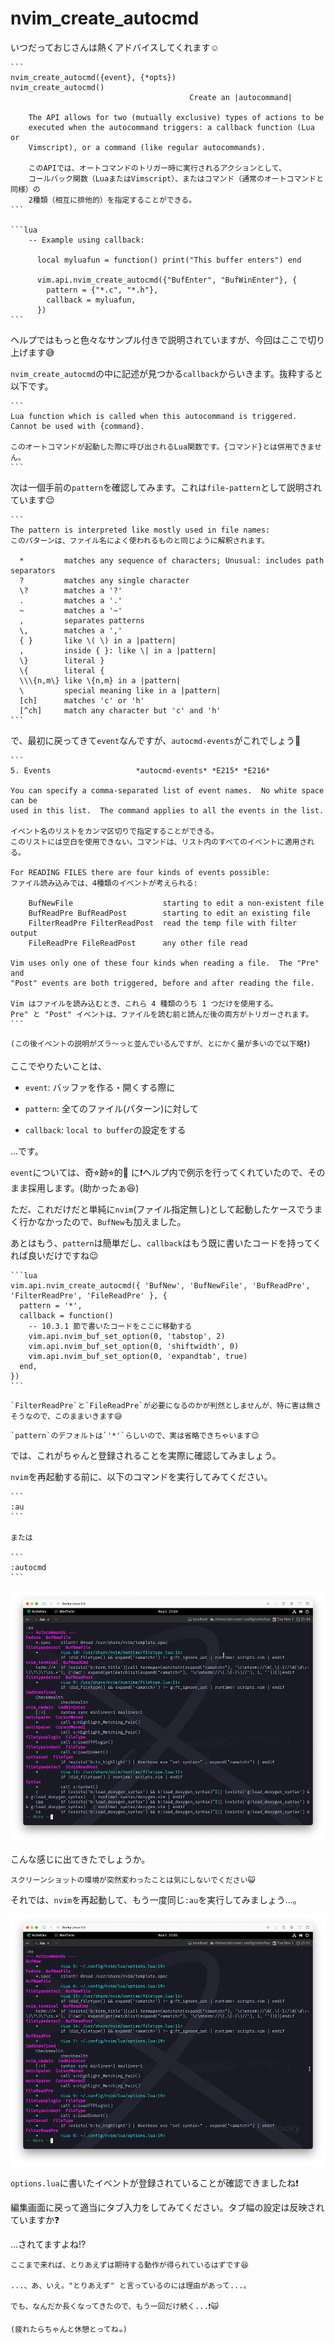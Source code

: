 # nvim_create_autocmd

いつだっておじさんは熱くアドバイスしてくれます☺️

~~~admonish info title=":h nvim_create_autocmd"
```
nvim_create_autocmd({event}, {*opts})                   nvim_create_autocmd()
                                        Create an |autocommand|

    The API allows for two (mutually exclusive) types of actions to be
    executed when the autocommand triggers: a callback function (Lua or
    Vimscript), or a command (like regular autocommands).

    このAPIでは、オートコマンドのトリガー時に実行されるアクションとして、
    コールバック関数（LuaまたはVimscript）、またはコマンド（通常のオートコマンドと同様）の
    2種類（相互に排他的）を指定することができる。
```

```lua
    -- Example using callback:

      local myluafun = function() print("This buffer enters") end

      vim.api.nvim_create_autocmd({"BufEnter", "BufWinEnter"}, {
        pattern = {"*.c", "*.h"},
        callback = myluafun,
      })
```
~~~

ヘルプではもっと色々なサンプル付きで説明されていますが、今回はここで切り上げます😅

`nvim_create_autocmd`の中に記述が見つかる`callback`からいきます。抜粋すると以下です。

~~~admonish info title=":h nvim_create_autocmd"
```
Lua function which is called when this autocommand is triggered. Cannot be used with {command}.

このオートコマンドが起動した際に呼び出されるLua関数です。{コマンド}とは併用できません。
```
~~~

次は一個手前の`pattern`を確認してみます。これは`file-pattern`として説明されています😌

~~~admonish info title=":h file-pattern"
```
The pattern is interpreted like mostly used in file names:
このパターンは、ファイル名によく使われるものと同じように解釈されます。

  *         matches any sequence of characters; Unusual: includes path separators
  ?         matches any single character
  \?        matches a '?'
  .         matches a '.'
  ~         matches a '~'
  ,         separates patterns
  \,        matches a ','
  { }       like \( \) in a |pattern|
  ,         inside { }: like \| in a |pattern|
  \}        literal }
  \{        literal {
  \\\{n,m\} like \{n,m} in a |pattern|
  \         special meaning like in a |pattern|
  [ch]      matches 'c' or 'h'
  [^ch]     match any character but 'c' and 'h'
```
~~~

で、最初に戻ってきて`event`なんですが、`autocmd-events`がこれでしょう🤔

~~~admonish info title=":h autocmd-events"
```
5. Events					*autocmd-events* *E215* *E216*

You can specify a comma-separated list of event names.  No white space can be
used in this list.  The command applies to all the events in the list.

イベント名のリストをカンマ区切りで指定することができる。
このリストには空白を使用できない。コマンドは、リスト内のすべてのイベントに適用される。

For READING FILES there are four kinds of events possible:
ファイル読み込みでは、4種類のイベントが考えられる:

	BufNewFile                    starting to edit a non-existent file
	BufReadPre BufReadPost        starting to edit an existing file
	FilterReadPre FilterReadPost  read the temp file with filter output
	FileReadPre FileReadPost      any other file read

Vim uses only one of these four kinds when reading a file.  The "Pre" and
"Post" events are both triggered, before and after reading the file.

Vim はファイルを読み込むとき、これら 4 種類のうち 1 つだけを使用する。
Pre" と "Post" イベントは、ファイルを読む前と読んだ後の両方がトリガーされます。
```
~~~

```admonish info title=""
(この後イベントの説明がズラ〜っと並んでいるんですが、とにかく量が多いので以下略❗)
```

ここでやりたいことは、

- `event`: バッファを作る・開くする際に

- `pattern`: 全てのファイル(パターン)に対して

- `callback`: `local to buffer`の設定をする

...です。

`event`については、奇⭐︎跡⭐︎的🌟 に❗ヘルプ内で例示を行ってくれていたので、そのまま採用します。(助かったぁ😆)

ただ、これだけだと単純に`nvim`(ファイル指定無し)として起動したケースでうまく行かなかったので、`BufNew`も加えました。

あとはもう、`pattern`は簡単だし、`callback`はもう既に書いたコードを持ってくれば良いだけですね😉

~~~admonish example title="options.lua"
```lua
vim.api.nvim_create_autocmd({ 'BufNew', 'BufNewFile', 'BufReadPre', 'FilterReadPre', 'FileReadPre' }, {
  pattern = '*',
  callback = function()
    -- 10.3.1 節で書いたコードをここに移動する
    vim.api.nvim_buf_set_option(0, 'tabstop', 2)
    vim.api.nvim_buf_set_option(0, 'shiftwidth', 0)
    vim.api.nvim_buf_set_option(0, 'expandtab', true)
  end,
})
```
~~~

```admonish note
`FilterReadPre`と`FileReadPre`が必要になるのかが判然としませんが、特に害は無さそうなので、このままいきます😅
```

~~~admonish tip
`pattern`のデフォルトは`'*'`らしいので、実は省略できちゃいます😉
~~~

では、これがちゃんと登録されることを実際に確認してみましょう。

`nvim`を再起動する前に、以下のコマンドを実行してみてください。

~~~admonish quote 
```
:au
```

または

```
:autocmd
```
~~~

![aucmd-before](img/aucmd-before.png)

こんな感じに出てきたでしょうか。

```admonish note
スクリーンショットの環境が突然変わったことは気にしないでください😺
```

それでは、`nvim`を再起動して、もう一度同じ`:au`を実行してみましょう...。

![aucmd-after](img/aucmd-after.png)

`options.lua`に書いたイベントが登録されていることが確認できましたね❗

編集画面に戻って適当にタブ入力をしてみてください。タブ幅の設定は反映されていますか❓

...されてますよね⁉️

```admonish success
ここまで来れば、とりあえずは期待する動作が得られているはずです😆

...、あ、いえ。"とりあえず" と言っているのには理由があって...。

でも、なんだか長くなってきたので、もう一回だけ続く...❗🙀

(疲れたらちゃんと休憩とってね☕)
```
